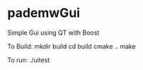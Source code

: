 pademwGui
=========

Simple Gui using QT with Boost


To Build: 
mkdir build
cd build
cmake ..
make 


To run: 
./uitest 

